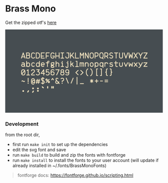 # Brass Mono

Get the zipped otf's [here](https://github.com/fonsecapeter/brass_mono/releases/latest/)

![letters](/media/letters.png "letters.png")

### Development
from the root dir,
  * first run `make init` to set up the dependencies
  * edit the svg font and save
  * run `make build` to build and zip the fonts with fontforge
  * run `make install` to install the fonts to your user account (will update if already installed in ~/.fonts/BrassMonoFonts)

> fontforge docs: https://fontforge.github.io/scripting.html
